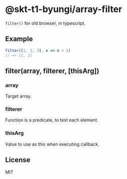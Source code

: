 # @skt-t1-byungi/array-filter
`filter()` for old browser, in typescript.

## Example
```js
filter([1, 2, 3], x => x < 2)
// => [1, 2]
```

## filter(array, filterer, [thisArg])
### array
Target array.

### filterer
Function is a predicate, to test each element.

### thisArg
Value to use as this when executing callback.

## License
MIT

